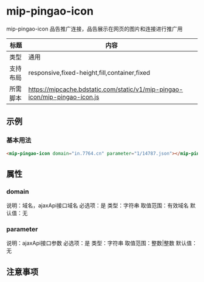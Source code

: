 # mip-pingao-icon

mip-pingao-icon 品告推广连接，品告展示在网页的图片和连接进行推广用

标题|内容
----|----
类型|通用
支持布局|responsive,fixed-height,fill,container,fixed
所需脚本|https://mipcache.bdstatic.com/static/v1/mip-pingao-icon/mip-pingao-icon.js

## 示例

### 基本用法
```html
<mip-pingao-icon domain="in.7764.cn" parameter="1/14787.json"></mip-pingao-icon>
```

## 属性

### domain

说明：域名，ajaxApi接口域名
必选项：是
类型：字符串
取值范围：有效域名
默认值：无

### parameter

说明：ajaxApi接口参数
必选项：是
类型：字符串
取值范围：整数|整数
默认值：无

## 注意事项

